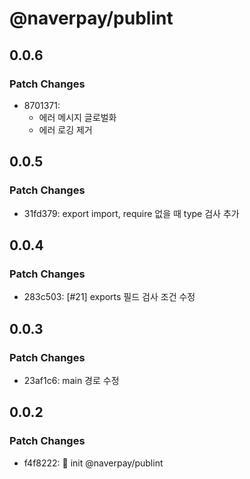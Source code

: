 # @naverpay/publint

## 0.0.6

### Patch Changes

-   8701371: 
    -   에러 메시지 글로벌화
    -   에러 로깅 제거

## 0.0.5

### Patch Changes

-   31fd379: export import, require 없을 때 type 검사 추가

## 0.0.4

### Patch Changes

-   283c503: [#21] exports 필드 검사 조건 수정

## 0.0.3

### Patch Changes

-   23af1c6: main 경로 수정

## 0.0.2

### Patch Changes

-   f4f8222: 🚀 init @naverpay/publint
